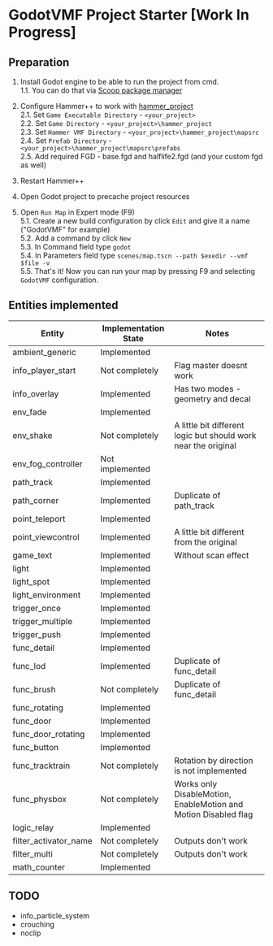 # GodotVMF Project Starter [Work In Progress]

## Preparation
1. Install Godot engine to be able to run the project from cmd.  
1.1. You can do that via [Scoop package manager](https://scoop.sh/#/apps?q=godot&id=2fdd7b453f1ef3161d01986e2051c646911a642c)

2. Configure Hammer++ to work with [hammer_project](/hammer_project)  
2.1. Set `Game Executable Directory` - `<your_project>`  
2.2. Set `Game Directory` - `<your_project>\hammer_project`  
2.3. Set `Hammer VMF Directory` - `<your_project>\hammer_project\mapsrc`  
2.4. Set `Prefab Directory` - `<your_project>\hammer_project\mapsrc\prefabs`  
2.5. Add required FGD - base.fgd and halflife2.fgd (and your custom fgd as well)  

3. Restart Hammer++  

4. Open Godot project to precache project resources

5. Open `Run Map` in Expert mode (F9)  
5.1. Create a new build configuration by click `Edit` and give it a name ("GodotVMF" for example)  
5.2. Add a command by click `New`  
5.3. In Command field type `godot`  
5.4. In Parameters field type `scenes/map.tscn --path $exedir --vmf $file -v`  
5.5. That's it! Now you can run your map by pressing F9 and selecting `GodotVMF` configuration.
 
## Entities implemented
| Entity | Implementation State | Notes |
| --- | --- | --- |
| ambient_generic | Implemented | |
| info_player_start | Not completely | Flag master doesnt work |
| info_overlay | Implemented | Has two modes - geometry and decal |
| env_fade | Implemented | |
| env_shake | Not completely | A little bit different logic but should work near the original |
| env_fog_controller | Not implemented | |
| path_track | Implemented | |
| path_corner | Implemented | Duplicate of path_track |
| point_teleport | Implemented | |
| point_viewcontrol | Implemented | A little bit different from the original  |
| game_text | Implemented | Without scan effect |
| light | Implemented | |
| light_spot | Implemented | |
| light_environment | Implemented | |
| trigger_once | Implemented | |
| trigger_multiple | Implemented | |
| trigger_push | Implemented | |
| func_detail | Implemented | |
| func_lod | Implemented | Duplicate of func_detail |
| func_brush | Not completely | Duplicate of func_detail |
| func_rotating | Implemented | |
| func_door | Implemented | |
| func_door_rotating | Implemented | |
| func_button | Implemented | |
| func_tracktrain | Not completely | Rotation by direction is not implemented |
| func_physbox | Not completely | Works only DisableMotion, EnableMotion and Motion Disabled flag |
| logic_relay | Implemented | |
| filter_activator_name | Not completely | Outputs don't work |
| filter_multi | Not completely | Outputs don't work |
| math_counter | Implemented | |

## TODO
- info_particle_system
- crouching
- noclip
